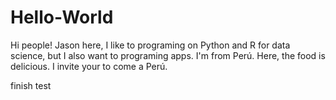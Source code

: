 # Hello-World
Hi people!
Jason here, I like to programing on Python and R for data science, but I also want to programing apps.
I'm from Perú. Here, the food is delicious. I invite your to come a Perú.

finish test

